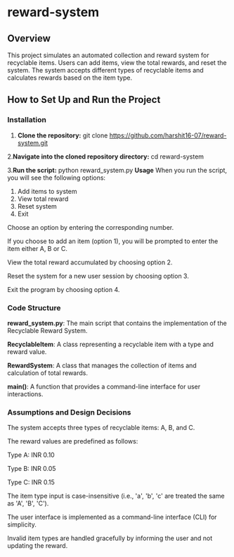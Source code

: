# reward-system
## Overview
This project simulates an automated collection and reward system for recyclable items. Users can add items, view the total rewards, and reset the system. The system accepts different types of recyclable items and calculates rewards based on the item type.

## How to Set Up and Run the Project
### Installation
1. **Clone the repository:**
   git clone https://github.com/harshit16-07/reward-system.git

 2.**Navigate into the cloned repository directory:**
    cd reward-system
    
3.**Run the script:**
    python reward_system.py
**Usage**
When you run the script, you will see the following options:
1. Add items to system
2. View total reward
3. Reset system
4. Exit

Choose an option by entering the corresponding number.

If you choose to add an item (option 1), you will be prompted to enter the item either A, B or C.

View the total reward accumulated by choosing option 2.

Reset the system for a new user session by choosing option 3.

Exit the program by choosing option 4.

### Code Structure
**reward_system.py**: The main script that contains the implementation of the Recyclable Reward System.

**RecyclableItem**: A class representing a recyclable item with a type and reward value.

**RewardSystem**: A class that manages the collection of items and calculation of total rewards.

**main()**: A function that provides a command-line interface for user interactions.

### Assumptions and Design Decisions
The system accepts three types of recyclable items: A, B, and C.

The reward values are predefined as follows:

Type A: INR 0.10

Type B: INR 0.05

Type C: INR 0.15

The item type input is case-insensitive (i.e., 'a', 'b', 'c' are treated the same as 'A', 'B', 'C').

The user interface is implemented as a command-line interface (CLI) for simplicity.

Invalid item types are handled gracefully by informing the user and not updating the reward.
   

